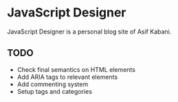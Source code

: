 # JavaScript Designer

JavaScript Designer is a personal blog site of Asif Kabani.

## TODO

* Check final semantics on HTML elements
* Add ARIA tags to relevant elements
* Add commenting system
* Setup tags and categories
